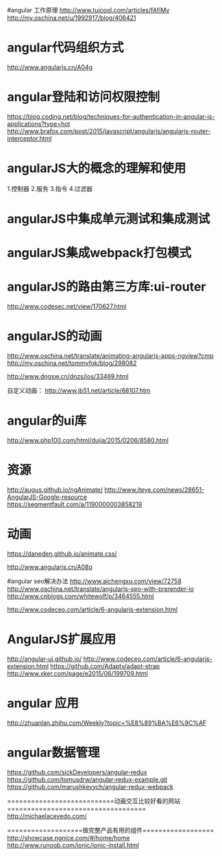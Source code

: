 #angular 工作原理
http://www.tuicool.com/articles/fAfiMv
http://my.oschina.net/u/1992917/blog/406421
# angular代码组织方式
http://www.angularjs.cn/A04g
# angular登陆和访问权限控制
https://blog.coding.net/blog/techniques-for-authentication-in-angular-js-applications?type=hot
http://www.brafox.com/post/2015/javascript/angularjs/angularjs-router-interceptor.html

# angularJS大的概念的理解和使用
1.控制器
2.服务
3.指令
4.过滤器

# angularJS中集成单元测试和集成测试
# angularJS集成webpack打包模式

# angularJS的路由第三方库:ui-router
http://www.codesec.net/view/170627.html

# angularJS的动画
http://www.oschina.net/translate/animating-angularjs-apps-ngview?cmp
http://my.oschina.net/tommyfok/blog/298082

http://www.dngsw.cn/dnzs/ios/33469.html

自定义动画：
http://www.jb51.net/article/68107.htm

# angular的ui库
http://www.php100.com/html/dujia/2015/0206/8580.html

# 资源
http://augus.github.io/ngAnimate/
http://www.iteye.com/news/28651-AngularJS-Google-resource
https://segmentfault.com/a/1190000003858219

# 动画
https://daneden.github.io/animate.css/

http://www.angularjs.cn/A08q

#angular seo解决办法
http://www.aichengxu.com/view/72758
http://www.oschina.net/translate/angularjs-seo-with-prerender-io
http://www.cnblogs.com/whitewolf/p/3464555.html


http://www.codeceo.com/article/6-angularjs-extension.html

# AngularJS扩展应用
http://angular-ui.github.io/
http://www.codeceo.com/article/6-angularjs-extension.html
https://github.com/Adaptv/adapt-strap
http://www.xker.com/page/e2015/06/199709.html


# angular 应用
http://zhuanlan.zhihu.com/Weekly?topic=%E8%89%BA%E6%9C%AF


# angular数据管理
https://github.com/sickDevelopers/angular-redux
https://github.com/tomusdrw/angular-redux-example.git
https://github.com/marushkevych/angular-redux-webpack

===========================动画交互比较好看的网站===================================
http://michaelacevedo.com/



===================做完整产品有用的组件==================
http://showcase.ngnice.com/#/home/home
http://www.runoob.com/ionic/ionic-install.html